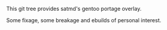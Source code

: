 This git tree provides satmd's gentoo portage overlay.

Some fixage, some breakage and ebuilds of personal interest.

